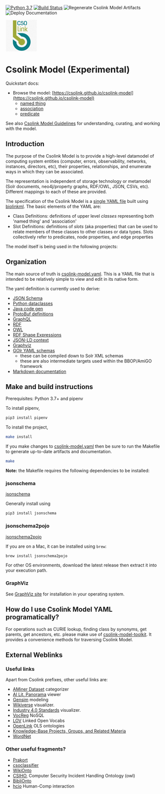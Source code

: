 [![Python 3.7](https://upload.wikimedia.org/wikipedia/commons/f/fc/Blue_Python_3.7_Shield_Badge.svg)](https://www.python.org/downloads/release/python-370/)
[![Build Status](https://travis-ci.com/csolink/csolink-model.svg?branch=master)](https://travis-ci.com/csolink/csolink-model)
![Regenerate Csolink Model Artifacts](https://github.com/csolink/csolink-model/workflows/Regenerate%20Csolink%20Model%20Artifacts/badge.svg)
![Deploy Documentation](https://github.com/csolink/csolink-model/workflows/Deploy%20Documentation/badge.svg)

<img src="images/csolink-logo.png" width="20%">

# Csolink Model (Experimental)

Quickstart docs:

- Browse the model: [https://csolink.github.io/csolink-model](https://csolink.github.io/csolink-model)
  - [named thing](https://csolink.github.io/csolink-model/docs/NamedThing.html)
  - [association](https://csolink.github.io/csolink-model/docs/Association.html)
  - [predicate](https://csolink.github.io/csolink-model/docs/predicates.html)

See also [Csolink Model Guidelines](./guidelines/index.md) for understanding, curating, and working with the model.


## Introduction

The purpose of the Csolink Model is to provide a high-level datamodel of
computing system entities (computer, errors, observability, networks, instances, directors, etc),
their properties, relationships, and enumerate ways in which they can be associated.

The representation is independent of storage technology or metamodel (Solr documents, neo4j/property graphs,
RDF/OWL, JSON, CSVs, etc). Different mappings to each of these are provided.

The specification of the Csolink Model is a [single YAML file](csolink-model.yaml) built using [biolinkml](https://github.com/biolink/biolinkml).
The basic elements of the YAML are:

 - Class Definitions: definitions of upper level *classes* representing both 'named thing' and 'association'
 - Slot Definitions: definitions of *slots* (aka properties) that can be used to relate members of these classes to other classes or data types. Slots collectively refer to predicates, node properties, and edge properties

The model itself is being used in the following projects:


## Organization

The main source of truth is [csolink-model.yaml](csolink-model.yaml). This is a YAML file that is intended to
be relatively simple to view and edit in its native form.

The yaml definition is currently used to derive:

  - [JSON Schema](json-schema)
  - [Python dataclasses](csolink/model.py)
  - [Java code gen](java)
  - [ProtoBuf definitions](csolink-model.proto)
  - [GraphQL](csolink-model.graphql)
  - [RDF](csolink-model.ttl)
  - [OWL](csolink-model.owl.ttl)
  - [RDF Shape Expressions](csolink-model.shex)
  - [JSON-LD context](context.jsonld)
  - [Graphviz](graphviz)
  - [GOlr YAML schemas](golr-views)
    - these can be compiled down to Solr XML schemas
    - these are also intermediate targets used within the BBOP/AmiGO framework
  - [Markdown documentation](docs)


## Make and build instructions

Prerequisites: Python 3.7+ and pipenv

To install pipenv,

```sh
pip3 install pipenv
```

To install the project,
```sh
make install
```

If you make changes to [csolink-model.yaml](csolink-model.yaml) then be sure to run the Makefile to generate
up-to-date artifacts and documentation.

```sh
make
```


**Note:** the Makefile requires the following dependencies to be installed:

### jsonschema

[jsonschema](https://json-schema.org/)

Generally install using 

```sh
pip3 install jsonschema
```

### jsonschema2pojo

[jsonschema2pojo](https://github.com/joelittlejohn/jsonschema2pojo)

If you are on a Mac, it can be installed using `brew`:
```sh
brew install jsonschema2pojo
```
For other OS environments, download the latest release then extract it into your execution path.

### GraphViz

See [GraphViz site](https://graphviz.org/) for installation in your operating system.



## How do I use Csolink Model YAML programatically?

For operations such as CURIE lookup, finding class by synonyms, get parents, get ancestors, etc. please make use of [csolink-model-toolkit](https://github.com/csolink/csolink-model-toolkit/). It provides a convenience methods for traversing Csolink Model.

## External Weblinks

### Useful links

Apart from Csolink prefixes, other useful links are:

* [AMiner Dataset](https://www.aminer.cn/data/) categorizer
* [AI Lit. Panorama](http://aipano.cse.ust.hk/p9sw2ndt) viewer
* [Gensim](https://radimrehurek.com/gensim/models/ldaseqmodel.html) modeling
* [Wikiverse](http://wikiverse.io) visualizer.
* [Industry 4.0 Standards](https://i40-tools.github.io/StandardOntologyVisualization) visualizer.
* [VocReg](https://www.vocoreg.com/documentation/NOSQL/master) NoSQL
* [LOV](https://lov.linkeddata.es/dataset/lov) Linked Open Vocabs
* [OpenLink](https://www.openlinksw.com/describe/?url=http%3A%2F%2Fwww.w3.org%2F2002%2F07%2Fowl%23Ontology&graph=urn%3Aontology%3Asemantic%3Amapping&graph=urn%3Aontology%3Acartridges%3Amapping&graph=urn%3Aopl%3Ashop%3Aoffering%3Asponging%3Acache%3Aofficial&graph=urn%3Aopenlink%3Aschema%3Ageneral%3Amappings&graph=urn%3Aopenlink%3Aschema%3Aoplweb%3Amappings&graph=urn%3Acartridges%3Amapping&graph=urn%3Adata%3Aopenlink%3Aproducts&graph=urn%3Adata%3Aopenlink%3Aglossary&graph=urn%3Adata%3Aopenlink%3Awebsites) OLS ontologies
* [Knowledge-Base Projects, Groups, and Related Materia](https://www.cs.utexas.edu/users/mfkb/related.html)
* [WordNet](http://wordnetweb.princeton.edu/perl/webwn)
 
### Other useful fragments?

* [Prakort](https://github.com/Prakort/Research-Enrich-Computer-Science-Ontology)
* [csoclassifier](https://github.com/angelosalatino/cso-classifier)
* [WikiOnto](https://github.com/MarcelH91/WikiOnto)
* [CSIHO](https://github.com/moreiragb/csiho), Computer Security Incident Handling Ontology (owl)
* [BibliOnto](https://github.com/nizarfahmi/BibliOnto)
* [hcio](https://github.com/sidornellas/hcio) Human-Comp interaction
